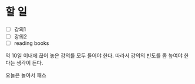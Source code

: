 
# 할 일

- [ ] 강의1
- [ ] 강의2
- [ ] reading books

약 10일 이내에 끊어 놓은 강의를 모두 들어야 한다. 따라서 강의의 빈도를 좀 높여야 한다는 생각이 든다.

오늘은 놀아서 패스

